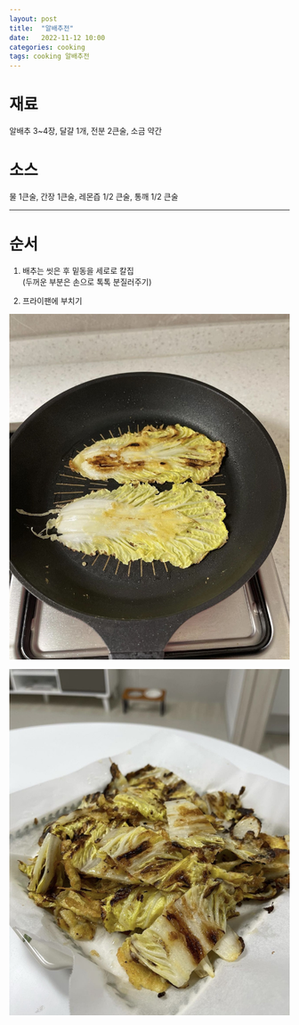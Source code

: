 ```yaml
---
layout: post
title:  "알배추전"
date:   2022-11-12 10:00
categories: cooking
tags: cooking 알배추전
---
```


# 재료

알배추 3~4장, 달걀 1개, 전분 2큰술, 소금 약간

# 소스

물 1큰술, 간장 1큰술, 레몬즙 1/2 큰술, 통깨 1/2 큰술

---

# 순서

1. 배추는 씻은 후 밑동을 세로로 칼집  
   (두꺼운 부분은 손으로 톡톡 분질러주기)

2. 프라이팬에 부치기

![알배추전](/assets/img/cooking/2022/1112/baechu_1.jpg)

![알배추전](/assets/img/cooking/2022/1112/baechu_2.jpg)

